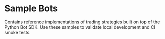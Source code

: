 # Sample Bots

Contains reference implementations of trading strategies built on top of the Python Bot SDK. Use these samples to validate local development and CI smoke tests.
